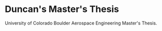 # Duncan's Master's Thesis
University of Colorado Boulder Aerospace Engineering Master's Thesis. 


